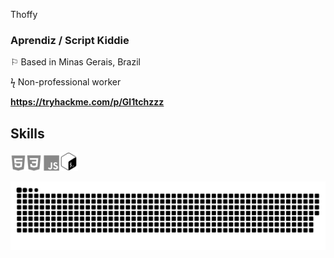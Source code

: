 Thoffy
###  Aprendiz / Script Kiddie



 

⚐ Based in Minas Gerais, Brazil

ϟ Non-professional worker <br>

<b>https://tryhackme.com/p/Gl1tchzzz<b>

 ## Skills
 <a href="https://html.com/html5/" target="_blank" rel="noreferrer noopener"><img src="https://raw.githubusercontent.com/0xShapeShifter/dev-story/master/public/images/skills/frontend/html5.svg" alt="HTML5" width="25" height="25" /></a><a href="https://css3.com" target="_blank" rel="noreferrer noopener"><img src="https://raw.githubusercontent.com/0xShapeShifter/dev-story/master/public/images/skills/frontend/css3.svg" alt="CSS3" width="25" height="25" /></a> <img src="https://raw.githubusercontent.com/0xShapeShifter/dev-story/master/public/images/skills/core/javascript.svg" alt="JavaScript" width="25" height="25" /></a><a href="https://www.youtube.com/watch?v=dQw4w9WgXcQ"><img src="terminal.svg" alt="Redteam" width="30" height="30" /></a>

![Snake animation](https://github.com/Thoffyy/Snake/blob/main/github-contribution-grid-snake.svg?short_path=317ea82)
